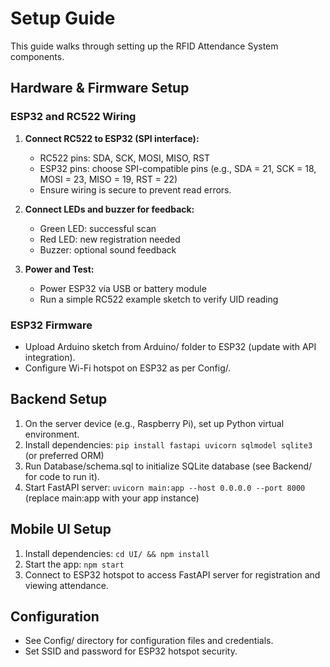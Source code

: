 # Setup Guide

This guide walks through setting up the RFID Attendance System components.

## Hardware & Firmware Setup

### ESP32 and RC522 Wiring

1. **Connect RC522 to ESP32 (SPI interface):**

   - RC522 pins: SDA, SCK, MOSI, MISO, RST
   - ESP32 pins: choose SPI-compatible pins (e.g., SDA = 21, SCK = 18, MOSI = 23, MISO = 19, RST = 22)
   - Ensure wiring is secure to prevent read errors.

2. **Connect LEDs and buzzer for feedback:**

   - Green LED: successful scan
   - Red LED: new registration needed
   - Buzzer: optional sound feedback

3. **Power and Test:**

   - Power ESP32 via USB or battery module
   - Run a simple RC522 example sketch to verify UID reading

### ESP32 Firmware

- Upload Arduino sketch from Arduino/ folder to ESP32 (update with API integration).
- Configure Wi-Fi hotspot on ESP32 as per Config/.

## Backend Setup

1. On the server device (e.g., Raspberry Pi), set up Python virtual environment.
2. Install dependencies: `pip install fastapi uvicorn sqlmodel sqlite3` (or preferred ORM)
3. Run Database/schema.sql to initialize SQLite database (see Backend/ for code to run it).
4. Start FastAPI server: `uvicorn main:app --host 0.0.0.0 --port 8000` (replace main:app with your app instance)

## Mobile UI Setup

1. Install dependencies: `cd UI/ && npm install`
2. Start the app: `npm start`
3. Connect to ESP32 hotspot to access FastAPI server for registration and viewing attendance.

## Configuration

- See Config/ directory for configuration files and credentials.
- Set SSID and password for ESP32 hotspot security.
